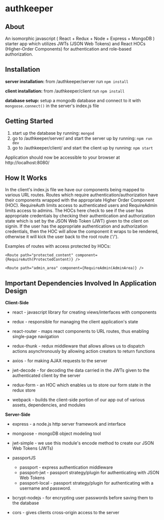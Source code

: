 authkeeper
======

About
---
An isomorphic javascript ( React + Redux + Node + Express + MongoDB ) starter app which utilizes JWTs (JSON Web Tokens) and React HOCs (Higher-Order Components) for authentication and role-based authorization.


Installation
---
**server installation:**  from /authkeeper/server run `npm install`

**client installation:**  from /authkeeper/client run `npm install`

**database setup:**  setup a mongodb database and connect to it with `mongoose.connect()` in the server's index.js file


Getting Started
---
1. start up the database by running:  `mongod`
2. go to /authkeeper/server/ and start the server up by running:  `npm run dev`
3. go to /authkeeper/client/ and start the client up by running:  `npm start`

Application should now be accessible to your browser at http://localhost:8080/


How It Works
---
In the client's index.js file we have our components being mapped to various URL routes.  Routes which require authentication/authorization have their components wrapped with the appropriate Higher Order Component (HOC).  RequireAuth limits access to authenticated users and RequireAdmin limits access to admins.  The HOCs here check to see if the user has appropriate credentials by checking their authentication and authorization state which is set by the JSON Web Token (JWT) given to the client on signin.  If the user has the appropriate authentication and authorization credentials, then the HOC will allow the component it wraps to be rendered, otherwise it will kick the user back to the root route ('/').

Examples of routes with access protected by HOCs:

	<Route path="protected_content" component={RequireAuth(ProtectedContent)} />

	<Route path="admin_area" component={RequireAdmin(AdminArea)} />


Important Dependencies Involved In Application Design
---
**Client-Side**

* react - javascript library for creating views/interfaces with components

* redux - responsible for managing the client application's state

* react-router - maps react components to URL routes, thus enabling single-page navigation

* redux-thunk - redux middleware that allows allows us to dispatch actions asynchronously by allowing action creators to return functions

* axios - for making AJAX requests to the server

* jwt-decode - for decoding the data carried in the JWTs given to the authenticated client by the server

* redux-form - an HOC which enables us to store our form state in the redux store

* webpack - builds the client-side portion of our app out of various assets, dependencies, and modules


**Server-Side**

* express - a node.js http server framework and interface

* mongoose - mongoDB object modeling tool

* jwt-simple - we use this module's encode method to create our JSON Web Tokens (JWTs)

* passportJS
    * passport - express authentication middleware
    * passport-jwt - passport strategy/plugin for authenticating with JSON Web Tokens
    * passport-local - passport strategy/plugin for authenticating with a username and password.

* bcrypt-nodejs - for encrypting user passwords before saving them to the database

* cors - gives clients cross-origin access to the server
